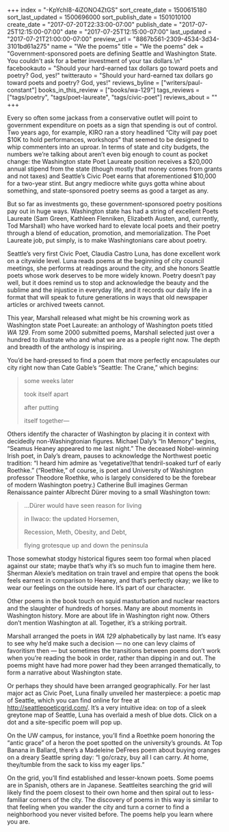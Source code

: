 +++
index = "-KpYchI8-4iZONO4ZtGS"
sort_create_date = 1500615180
sort_last_updated = 1500696000
sort_publish_date = 1501010100
create_date = "2017-07-20T22:33:00-07:00"
publish_date = "2017-07-25T12:15:00-07:00"
date = "2017-07-25T12:15:00-07:00"
last_updated = "2017-07-21T21:00:00-07:00"
preview_url = "8867b561-2309-4534-3d34-3101bd61a275"
name = "We the poems"
title = "We the poems"
dek = "Government-sponsored poets are defining Seattle and Washington State. You couldn't ask for a better investment of your tax dollars.\n"
facebookauto = "Should your hard-earned tax dollars go toward poets and poetry? God, yes!"
twitterauto = "Should your hard-earned tax dollars go toward poets and poetry? God, yes!"
reviews_byline = ["writers/paul-constant"]
books_in_this_review = ["books/wa-129"]
tags_reviews = ["tags/poetry", "tags/poet-laureate", "tags/civic-poet"]
reviews_about = ""
+++

Every so often some jackass from a conservative outlet will point to government expenditure on poets as a sign that spending is out of control. Two years ago, for example, KIRO ran a story headlined “City will pay poet $10K to hold performances, workshops” that seemed to be designed to whip commenters into an uproar.  In terms of state and city budgets, the numbers we’re talking about aren’t even big enough to count as pocket change: the Washington state Poet Laureate position receives a $20,000 annual stipend from the state (though mostly that money comes from grants and not taxes) and Seattle’s Civic Poet earns that aforementioned $10,000 for a two-year stint. But angry mediocre white guys gotta whine about something, and state-sponsored poetry seems as good a target as any. 

But so far as investments go, these government-sponsored poetry positions pay out in huge ways. Washington state has had a string of excellent Poets Laureate (Sam Green, Kathleen Flenniken, Elizabeth Austen, and, currently, Tod Marshall) who have worked hard to elevate local poets and their poetry through a blend of education, promotion, and memorialization. The Poet Laureate job, put simply, is to make Washingtonians care about poetry.

Seattle’s very first Civic Poet, Claudia Castro Luna, has done excellent work on a citywide level. Luna reads poems at the beginning of city council meetings, she performs at readings around the city, and she honors Seattle poets whose work deserves to be more widely known. Poetry doesn’t pay well, but it does remind us to stop and acknowledge the beauty and the sublime and the injustice in everyday life, and it records our daily life in a format that will speak to future generations in ways that old newspaper articles or archived tweets cannot.

This year, Marshall released what might be his crowning work as Washington state Poet Laureate: an anthology of Washington poets titled *WA 129*. From some 2000 submitted poems, Marshall selected just over a hundred to illustrate who and what we are as a people right now. The depth and breadth of the anthology is inspiring.

You’d be hard-pressed to find a poem that more perfectly encapsulates our city right now than Cate Gable’s “Seattle: The Crane,” which begins:

<blockquote><p class=”noindent”>some weeks later</p>
<p class=”noindent”>took itself apart</p>
<p class=”noindent”>after putting</p>
<p class=”noindent”>itself together—</p></blockquote>

Others identify the character of Washington by placing it in context with decidedly non-Washingtonian figures. Michael Daly’s “In Memory” begins, “Seamus Heaney appeared to me last night.” The deceased Nobel-winning Irish poet, in Daly’s dream, pauses to acknowledge the Northwest poetic tradition: “I heard him admire as ‘vegetative’/that tendril-soaked turf of early Roethke.” (“Roethke,” of course, is poet and University of Washington professor Theodore Roethke, who is largely considered to be the forebear of modern Washington poetry.) Catherine Bull imagines German Renaissance painter Albrecht Dürer moving to a small Washington town:

<blockquote><p class=”noindent”>…Dürer would have seen reason for living</p>
<p class=”noindent”>in Ilwaco: the updated Horsemen, </p>
<p class=”noindent”>Recession, Meth, Obesity, and Debt, </p>
<p class=”noindent”>flying grotesque up and down the peninsula</p></blockquote>

Those somewhat stodgy historical figures seem too formal when placed against our state; maybe that’s why it’s so much fun to imagine them here. Sherman Alexie’s meditation on train travel and empire that opens the book feels earnest in comparison to Heaney, and that’s perfectly okay; we like to wear our feelings on the outside here. It’s part of our character.

Other poems in the book touch on squid masturbation and nuclear reactors and the slaughter of hundreds of horses. Many are about moments in Washington history. More are about life in Washington right now. Others don’t mention Washington at all. Together, it’s a striking portrait. 

 Marshall arranged the poets in *WA 129* alphabetically by last name. It’s easy to see why he’d make such a decision — no one can levy claims of favoritism then — but sometimes the transitions between poems don’t work when you’re reading the book in order, rather than dipping in and out. The poems might have had more power had they been arranged thematically, to form a narrative about Washington state.

Or perhaps they should have been arranged geographically. For her last major act as Civic Poet, Luna finally unveiled her masterpiece: a poetic map of Seattle, which you can find online for free at http://seattlepoeticgrid.com/. It’s a very intuitive idea: on top of a sleek greytone map of Seattle, Luna has overlaid a mesh of blue dots. Click on a dot and a site-specific poem will pop up.

On the UW campus, for instance, you’ll find a Roethke poem honoring the “antic grace” of a heron the poet spotted on the university’s grounds. At Top Banana in Ballard, there’s a Madeleine DeFrees poem about buying oranges on a dreary Seattle spring day: “I go/crazy, buy all I can carry. At home, they/tumble from the sack to kiss my eager lips.”

On the grid, you’ll find established and lesser-known poets. Some poems are in Spanish, others are in Japanese. Seattleites searching the grid will likely find the poem closest to their own home and then spiral out to less-familiar corners of the city. The discovery of poems in this way is similar to that feeling when you wander the city and turn a corner to find a neighborhood you never visited before. The poems help you learn where you are. 